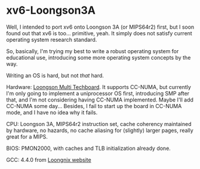 # xv6-Loongson3A
Well, I intended to port xv6 onto Loongson 3A (or MIPS64r2) first, but I soon found out that xv6 is too... primitive, yeah.  It simply does not satisfy current
operating system research standard.

So, basically, I'm trying my best to write a robust operating system for educational use, introducing some more operating system concepts by the way.

Writing an OS is hard, but not *that* hard.

Hardware: [Loongson Multi Techboard](http://www.loongson.cn/multi_techboard.php).  It supports CC-NUMA, but currently I'm only going to implement a uniprocessor
OS first, introducing SMP after that, and I'm not considering having CC-NUMA implemented.  Maybe I'll add CC-NUMA some day...  Besides, I fail to start up
the board in CC-NUMA mode, and I have no idea why it fails.

CPU: Loongson 3A, MIPS64r2 instruction set, cache coherency maintained by hardware, no hazards, no cache aliasing for (slightly) larger pages, really great for a MIPS.

BIOS: PMON2000, with caches and TLB initialization already done.

GCC: 4.4.0 from [Loongnix website](http://www.loongnix.com:8000/dev/ftp/toolchain/gcc/release/CROSS_COMPILE/loongson3-gcc4.4.tar.gz)

